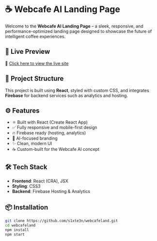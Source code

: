 # ☕ Webcafe AI Landing Page

Welcome to the **Webcafe AI Landing Page** – a sleek, responsive, and performance-optimized landing page designed to showcase the future of intelligent coffee experiences.

## 🚀 Live Preview

🔗 [Click here to view the live site](https://webcafelanding-20f9d.web.app)

## 📁 Project Structure

This project is built using **React**, styled with custom CSS, and integrates **Firebase** for backend services such as analytics and hosting.


## ⚙️ Features

- ⚛️ Built with React (Create React App)
- ✅ Fully responsive and mobile-first design
- 🔥 Firebase ready (hosting, analytics)
- 🧠 AI-focused branding
- ✨ Clean, modern UI
- ☕ Custom-built for the Webcafe AI concept

## 🛠️ Tech Stack

- **Frontend**: React (CRA), JSX
- **Styling**: CSS3
- **Backend**: Firebase Hosting & Analytics

## 📦 Installation

```bash
git clone https://github.com/s1xte3n/webcafeland.git
cd webcafeland
npm install
npm start
